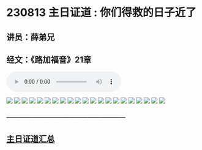
# 230813 主日证道 : 你们得救的日子近了
## 讲员：薛弟兄
## 经文：《路加福音》21章

<audio controls src="./230813.mp3"></audio>

![](./01.JPG)
![](./02.JPG)
![](./03.JPG)
![](./04.JPG)
![](./05.JPG)
![](./06.JPG)
![](./07.JPG)
![](./08.JPG)
![](./09.JPG)
![](./10.JPG)
![](./11.JPG)
![](./12.JPG)
![](./13.JPG)
![](./14.JPG)
![](./15.JPG)
![](./16.JPG)
![](./17.JPG)
![](./18.JPG)
![](./19.JPG)
![](./20.JPG)
![](./21.JPG)



### ———————————————————

## [主日证道汇总](https://nccchurch.github.io/Sermons/)
